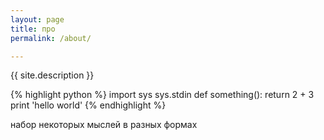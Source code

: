 ```yaml
---
layout: page
title: про
permalink: /about/

---
```


{{ site.description }}

{% highlight python %}
import sys
sys.stdin
def something():
    return 2 + 3
print 'hello world'
{% endhighlight %}

набор некоторых мыслей в разных формах
